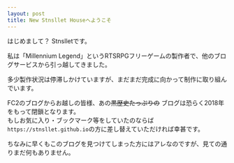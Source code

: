 ```yaml
---
layout: post
title: New Stnsllet Houseへようこそ
---
```


はじめまして？ Stnslletです。

私は「Millennium Legend」というRTSRPGフリーゲームの製作者で、他のブログサービスから引っ越してきました。

多少製作状況は停滞しかけていますが、まだまだ完成に向かって制作に取り組んでいます。

FC2のブログからお越しの皆様、あの~~黒歴史たっぷりの~~
ブログは恐らく2018年をもって閉鎖となります。  
もしお気に入り・ブックマーク等をしていたのならば
```https://stnsllet.github.io```の方に差し替えていただければ幸甚です。

ちなみに早くもこのブログを見つけてしまった方にはアレなのですが、見ての通りまだ何もありません。
